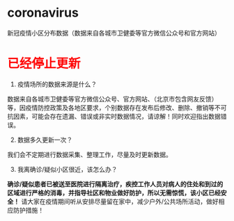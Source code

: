 # coronavirus
新冠疫情小区分布数据（数据来自各城市卫健委等官方微信公众号和官方网站）

<h1><font color="red">已经停止更新</font></h1>

1. 疫情场所的数据来源是什么？

数据来自各城市卫健委等官方微信公众号、官方网站、（北京市包含网友反馈）等，因疫情防控政策及各地区要求，个别数据存在发布后修改、删除、撤销等不可抗因素，可能会存在遗漏、错误或非实时数据情况，请谅解！同时欢迎指出数据错误。

2. 数据多久更新一次？

我们会不定期进行数据采集、整理工作，尽量及时更新数据。

3. 我离确诊/疑似小区很近，该怎么办？

<b>确诊/疑似患者已被送至医院进行隔离治疗，疾控工作人员对病人的住处和到过的区域进行严格的消毒，并指导社区和物业做好防护，所以无需惊慌，该小区已经安全！</b> 请大家在疫情期间听从安排尽量留在家中，减少户外/公共场所活动，做好相应防护措施！

